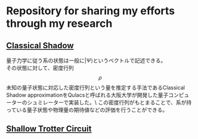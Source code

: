 # Repository for sharing my efforts through my research
## [Classical Shadow](/Classical%20Shadow)
量子力学に従う系の状態は一般に$|\Psi\rangle$というベクトルで記述できる。  
その状態に対して、密度行列$$\rho$$
未知の量子状態に対応した密度行列という量を推定する手法であるClassical Shadow approximationをQulacsと呼ばれる大阪大学が開発した量子コンピューターのシュミレーターで実装した。\\
この密度行列がもとまることで、系が持っている量子状態や物理量の期待値などの評価を行うことができる。
## [Shallow Trotter Circuit](/Shallow%20Trotter%20Circuit)
